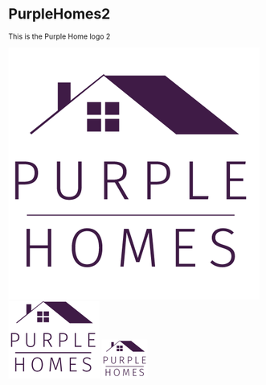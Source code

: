 # PurpleHomes2
This is the Purple Home logo 2

![Alt text](PurpleHomes2.png?raw=true "PurpleHome Logo 2")
![Alt text](380x154.png?raw=true "380 x 154")
![Alt text](190x77.png?raw=true "190 x 77")